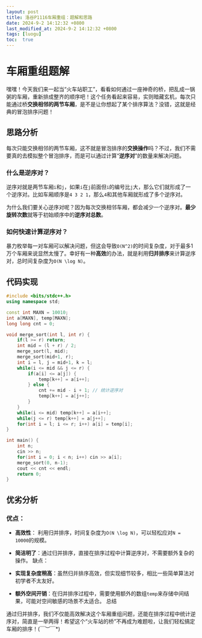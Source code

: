 ```yaml
---
layout: post
title: 洛谷P1116车厢重组：题解和思路
date: 2024-9-2 14:12:32 +0800
last_modified_at: 2024-9-2 14:12:32 +0800
tags: [luogu]
toc:  true
---
```

# 车厢重组题解

嘿嘿！今天我们来一起当“火车站职工”，看看如何通过一座神奇的桥，把乱成一锅粥的车厢，重新排成整齐的顺序吧！这个任务看起来容易，实则暗藏玄机，每次只能通过桥**交换相邻的两节车厢**，是不是让你想起了某个排序算法？没错，这就是经典的冒泡排序问题！

## 思路分析

每次只能交换相邻的两节车厢，这不就是冒泡排序的**交换操作**吗？不过，我们不需要真的去模拟整个冒泡排序，而是可以通过计算“**逆序对**”的数量来解决问题。

### 什么是逆序对？
逆序对就是两节车厢`i`和`j`，如果`i`在`j`前面但`i`的编号比`j`大，那么它们就形成了一个逆序对。比如车厢顺序是`4 3 2 1`，那么`4`和其他车厢就形成了多个逆序对。

为什么我们要关心逆序对呢？因为每次交换相邻车厢，都会减少一个逆序对。**最少旋转次数**就等于初始顺序中的**逆序对总数**。

### 如何快速计算逆序对？

暴力枚举每一对车厢可以解决问题，但这会导致`O(N^2)`的时间复杂度，对于最多1万个车厢来说显然太慢了。幸好有一种**高效**的办法，就是利用**归并排序**来计算逆序对，总时间复杂度为`O(N \log N)`。

## 代码实现

```cpp
#include <bits/stdc++.h>
using namespace std;

const int MAXN = 10010;
int a[MAXN], temp[MAXN];
long long cnt = 0;

void merge_sort(int l, int r) {
    if(l >= r) return;
    int mid = (l + r) / 2;
    merge_sort(l, mid);
    merge_sort(mid+1, r);
    int i = l, j = mid+1, k = l;
    while(i <= mid && j <= r) {
        if(a[i] <= a[j]) {
            temp[k++] = a[i++];
        } else {
            cnt += mid - i + 1; // 统计逆序对
            temp[k++] = a[j++];
        }
    }
    while(i <= mid) temp[k++] = a[i++];
    while(j <= r) temp[k++] = a[j++];
    for(int i = l; i <= r; i++) a[i] = temp[i];
}

int main() {
    int n;
    cin >> n;
    for(int i = 0; i < n; i++) cin >> a[i];
    merge_sort(0, n-1);
    cout << cnt << endl;
    return 0;
}
```

## 优劣分析

### 优点：
- **高效性**： 利用归并排序，时间复杂度为`O(N \log N)`，可以轻松应对`N = 10000`的规模。

- **简洁明了**：通过归并排序，直接在排序过程中计算逆序对，不需要额外复杂的操作。
缺点：

- **实现复杂度稍高**：虽然归并排序高效，但实现细节较多，相比一些简单算法对初学者不太友好。

- **额外空间开销**：在归并排序过程中，需要使用额外的数组`temp`来存储中间结果，可能对空间敏感的场景不太适合。
总结

通过归并排序，我们不仅能高效解决这个车厢重组问题，还能在排序过程中统计逆序对，简直是一举两得！希望这个“火车站的桥”不再成为难题啦，让我们轻松搞定车厢的排序！(￣︶￣*)
